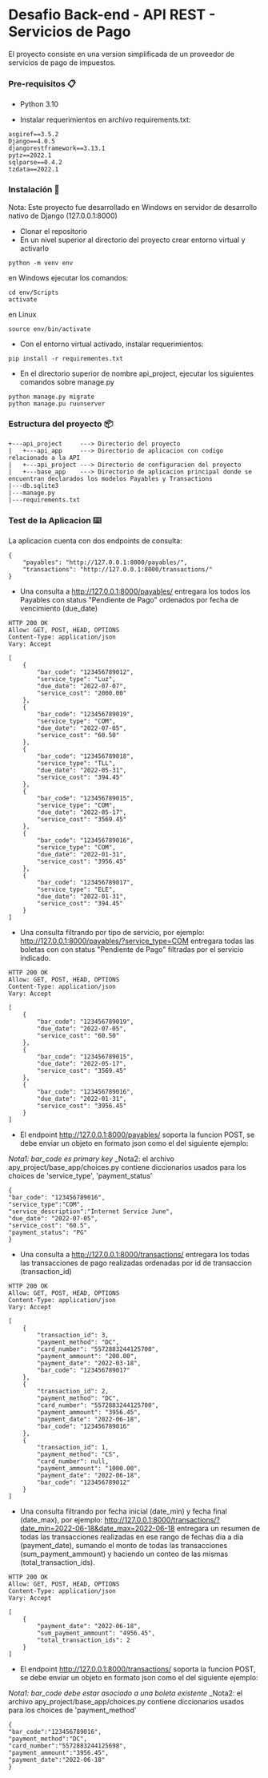 # Desafio Back-end - API REST - Servicios de Pago

El proyecto consiste en una version simplificada de un proveedor de servicios de pago de impuestos.

### Pre-requisitos 📋

* Python 3.10

* Instalar requerimientos en archivo requirements.txt:

```
asgiref==3.5.2
Django==4.0.5
djangorestframework==3.13.1
pytz==2022.1
sqlparse==0.4.2
tzdata==2022.1
```

### Instalación 🔧

Nota: Este proyecto fue desarrollado en Windows en servidor de desarrollo nativo de Django (127.0.0.1:8000)

* Clonar el repositorio
* En un nivel superior al directorio del proyecto crear entorno virtual y activarlo

```
python -m venv env
```
en Windows ejecutar los comandos:

```
cd env/Scripts
activate
```

en Linux

```
source env/bin/activate
```

* Con el entorno virtual activado, instalar requerimientos:

```
pip install -r requirementes.txt
```

* En el directorio superior de nombre api_project, ejecutar los siguientes comandos sobre manage.py

```
python manage.py migrate
python manage.pu ruunserver
```

### Estructura del proyecto 📦

```
+---api_project     ---> Directorio del proyecto
|   +---api_app     ---> Directorio de aplicacion con codigo relacionado a la API
|   +---api_project ---> Directorio de configuracion del proyecto
|   +---base_app    ---> Directorio de aplicacion principal donde se encuentran declarados los modelos Payables y Transactions
|---db.sqlite3
|---manage.py
|---requirements.txt
```

### Test de la Aplicacion ⌨️

La aplicacion cuenta con dos endpoints de consulta:

```
{
    "payables": "http://127.0.0.1:8000/payables/",
    "transactions": "http://127.0.0.1:8000/transactions/"
}
```

* Una consulta a http://127.0.0.1:8000/payables/ entregara los todos los Payables con status "Pendiente de Pago" ordenados por fecha de vencimiento (due_date)

```
HTTP 200 OK
Allow: GET, POST, HEAD, OPTIONS
Content-Type: application/json
Vary: Accept

[
    {
        "bar_code": "123456789012",
        "service_type": "Luz",
        "due_date": "2022-07-07",
        "service_cost": "2000.00"
    },
    {
        "bar_code": "123456789019",
        "service_type": "COM",
        "due_date": "2022-07-05",
        "service_cost": "60.50"
    },
    {
        "bar_code": "123456789018",
        "service_type": "TLL",
        "due_date": "2022-05-31",
        "service_cost": "394.45"
    },
    {
        "bar_code": "123456789015",
        "service_type": "COM",
        "due_date": "2022-05-17",
        "service_cost": "3569.45"
    },
    {
        "bar_code": "123456789016",
        "service_type": "COM",
        "due_date": "2022-01-31",
        "service_cost": "3956.45"
    },
    {
        "bar_code": "123456789017",
        "service_type": "ELE",
        "due_date": "2022-01-31",
        "service_cost": "394.45"
    }
]
```

* Una consulta filtrando por tipo de servicio, por ejemplo: http://127.0.0.1:8000/payables/?service_type=COM entregara todas las boletas con con status "Pendiente de Pago" filtradas por el servicio indicado.

```
HTTP 200 OK
Allow: GET, POST, HEAD, OPTIONS
Content-Type: application/json
Vary: Accept

[
    {
        "bar_code": "123456789019",
        "due_date": "2022-07-05",
        "service_cost": "60.50"
    },
    {
        "bar_code": "123456789015",
        "due_date": "2022-05-17",
        "service_cost": "3569.45"
    },
    {
        "bar_code": "123456789016",
        "due_date": "2022-01-31",
        "service_cost": "3956.45"
    }
]
```

* El endpoint http://127.0.0.1:8000/payables/ soporta la funcion POST, se debe enviar un objeto en formato json como el del siguiente ejemplo:

_Nota1: bar_code es primary key_
_Nota2: el archivo apy_project/base_app/choices.py contiene diccionarios usados para los choices de 'service_type', 'payment_status'

```
{
"bar_code": "123456789016",
"service_type":"COM",
"service_description":"Internet Service June",
"due_date": "2022-07-05",
"service_cost": "60.5",
"payment_status": "PG"
}
```

* Una consulta a http://127.0.0.1:8000/transactions/ entregara los todas las transacciones de pago realizadas ordenadas por id de transaccion (transaction_id)

```
HTTP 200 OK
Allow: GET, POST, HEAD, OPTIONS
Content-Type: application/json
Vary: Accept

[
    {
        "transaction_id": 3,
        "payment_method": "DC",
        "card_number": "5572883244125700",
        "payment_ammount": "200.00",
        "payment_date": "2022-03-18",
        "bar_code": "123456789017"
    },
    {
        "transaction_id": 2,
        "payment_method": "DC",
        "card_number": "5572883244125700",
        "payment_ammount": "3956.45",
        "payment_date": "2022-06-18",
        "bar_code": "123456789016"
    },
    {
        "transaction_id": 1,
        "payment_method": "CS",
        "card_number": null,
        "payment_ammount": "1000.00",
        "payment_date": "2022-06-18",
        "bar_code": "123456789012"
    }
]
```

*  Una consulta filtrando por fecha inicial (date_min) y fecha final (date_max), por ejemplo:  http://127.0.0.1:8000/transactions/?date_min=2022-06-18&date_max=2022-06-18 entregara un resumen de todas las transacciones realizadas en ese rango de fechas dia a dia (payment_date), sumando el monto de todas las transacciones (sum_payment_ammount) y haciendo un conteo de las mismas (total_transaction_ids). 

```
HTTP 200 OK
Allow: GET, POST, HEAD, OPTIONS
Content-Type: application/json
Vary: Accept

[
    {
        "payment_date": "2022-06-18",
        "sum_payment_ammount": "4956.45",
        "total_transaction_ids": 2
    }
]
```

* El endpoint http://127.0.0.1:8000/transactions/ soporta la funcion POST, se debe enviar un objeto en formato json como el del siguiente ejemplo:

_Nota1: bar_code debe estar asociado a una boleta existente_
_Nota2: el archivo apy_project/base_app/choices.py contiene diccionarios usados para los choices de 'payment_method'

```
{
"bar_code":"123456789016",
"payment_method":"DC",
"card_number":"5572883244125698",
"payment_ammount":"3956.45",
"payment_date":"2022-06-18"
}
```





